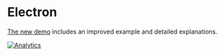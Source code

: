 # Electron

[The new demo](https://docs.sheetjs.com/docs/demos/desktop#electron)
includes an improved example and detailed explanations.

[![Analytics](https://ga-beacon.appspot.com/UA-36810333-1/SheetJS/js-xlsx?pixel)](https://github.com/SheetJS/js-xlsx)

